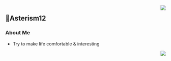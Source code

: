 <a href="https://github.com/anuraghazra/github-readme-stats">
  <img align="right" src="https://github-readme-stats.vercel.app/api?username=Asterism12&show_icons=true&hide_border=true&include_all_commits_disable=false&custom_title=Asterism12&count_private=true">
</a>

## 🍵Asterism12
### About Me
- Try to make life comfortable & interesting

<a href=#>
  <img align="right" src="https://github-readme-stats.vercel.app/api/top-langs/?username=Asterism12&layout=compact&hide_border=true">
</a>
